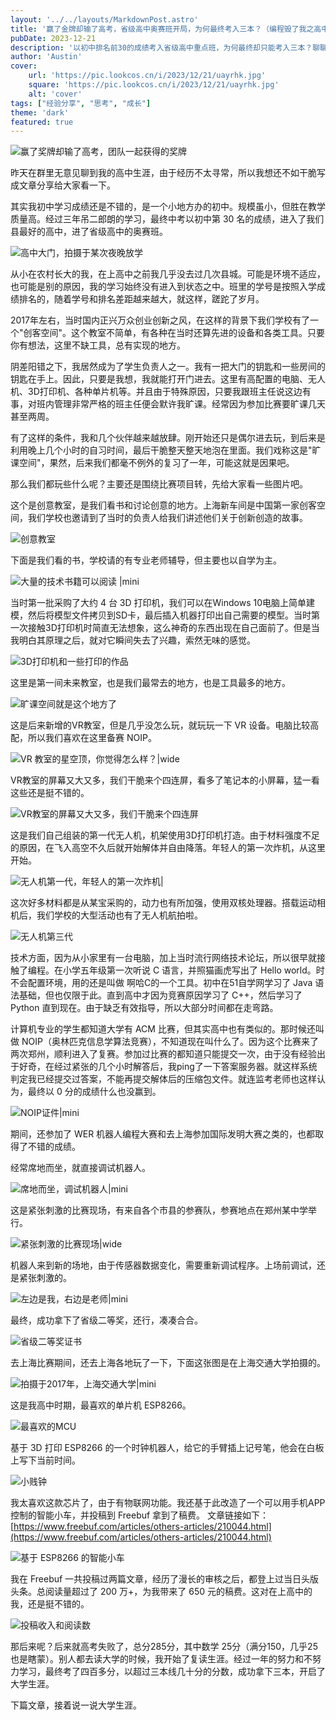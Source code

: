 ```yaml
---
layout: '../../layouts/MarkdownPost.astro'
title: '赢了金牌却输了高考，省级高中奥赛班开局，为何最终考入三本？（编程毁了我之高中生涯篇）'
pubDate: 2023-12-21
description: '以初中排名前30的成绩考入省级高中重点班，为何最终却只能考入三本？聊聊我玩废的高中生涯篇。'
author: 'Austin'
cover:
    url: 'https://pic.lookcos.cn/i/2023/12/21/uayrhk.jpg'
    square: 'https://pic.lookcos.cn/i/2023/12/21/uayrhk.jpg'
    alt: 'cover'
tags: ["经验分享", "思考", "成长"]
theme: 'dark'
featured: true
---
```


![赢了奖牌却输了高考，团队一起获得的奖牌](https://pic.lookcos.cn/i/2023/12/21/io9k96.jpg)

昨天在群里无意见聊到我的高中生涯，由于经历不太寻常，所以我想还不如干脆写成文章分享给大家看一下。

其实我初中学习成绩还是不错的，是一个小地方办的初中。规模虽小，但胜在教学质量高。经过三年吊二郎朗的学习，最终中考以初中第 30 名的成绩，进入了我们县最好的高中，进了省级高中的奥赛班。

![高中大门，拍摄于某次夜晚放学](https://pic.lookcos.cn/i/2023/12/21/j528ni.jpg)

从小在农村长大的我，在上高中之前我几乎没去过几次县城。可能是环境不适应，也可能是别的原因，我的学习始终没有进入到状态之中。班里的学号是按照入学成绩排名的，随着学号和排名差距越来越大，就这样，蹉跎了岁月。

2017年左右，当时国内正兴万众创业创新之风，在这样的背景下我们学校有了一个"创客空间"。这个教室不简单，有各种在当时还算先进的设备和各类工具。只要你有想法，这里不缺工具，总有实现的地方。

阴差阳错之下，我居然成为了学生负责人之一。我有一把大门的钥匙和一些房间的钥匙在手上。因此，只要是我想，我就能打开门进去。这里有高配置的电脑、无人机、3D打印机、各种单片机等。并且由于特殊原因，只要我跟班主任说这边有事，对班内管理非常严格的班主任便会默许我旷课。经常因为参加比赛要旷课几天甚至两周。

有了这样的条件，我和几个伙伴越来越放肆。刚开始还只是偶尔进去玩，到后来是利用晚上几个小时的自习时间，最后干脆整天整天地泡在里面。我们戏称这是"旷课空间"，果然，后来我们都毫不例外的复习了一年，可能这就是因果吧。

那么我们都玩些什么呢？主要还是围绕比赛项目转，先给大家看一些图片吧。

这个是创意教室，是我们看书和讨论创意的地方。上海新车间是中国第一家创客空间，我们学校也邀请到了当时的负责人给我们讲述他们关于创新创造的故事。

![创意教室](https://pic.lookcos.cn/i/2023/12/21/k28np8.jpg)

下面是我们看的书，学校请的有专业老师辅导，但主要也以自学为主。

![大量的技术书籍可以阅读 |mini](https://pic.lookcos.cn/i/2023/12/21/k2etbg.jpg)

当时第一批采购了大约 4 台 3D 打印机，我们可以在Windows 10电脑上简单建模，然后将模型文件拷贝到SD卡，最后插入机器打印出自己需要的模型。当时第一次接触3D打印机时简直无法想象，这么神奇的东西出现在自己面前了。但是当我明白其原理之后，就对它瞬间失去了兴趣，索然无味的感觉。

![3D打印机和一些打印的作品](https://pic.lookcos.cn/i/2023/12/21/ka4z2k.jpg)

这里是第一间未来教室，也是我们最常去的地方，也是工具最多的地方。

![旷课空间就是这个地方了](https://pic.lookcos.cn/i/2023/12/21/k2enx8.jpg)

这是后来新增的VR教室，但是几乎没怎么玩，就玩玩一下 VR 设备。电脑比较高配，所以我们喜欢在这里备赛 NOIP。

![VR 教室的星空顶，你觉得怎么样？|wide](https://pic.lookcos.cn/i/2023/12/21/ke6fef.jpg)

VR教室的屏幕又大又多，我们干脆来个四连屏，看多了笔记本的小屏幕，猛一看这些还是挺不错的。

![VR教室的屏幕又大又多，我们干脆来个四连屏](https://pic.lookcos.cn/i/2023/12/21/k2eruh.jpg)

这是我们自己组装的第一代无人机，机架使用3D打印机打造。由于材料强度不足的原因，在飞入高空不久后就开始解体并自由降落。年轻人的第一次炸机，从这里开始。

![无人机第一代，年轻人的第一次炸机|](https://pic.lookcos.cn/i/2023/12/21/kg3qds.jpg)

这次好多材料都是从某宝采购的，动力也有所加强，使用双核处理器。搭载运动相机后，我们学校的大型活动也有了无人机航拍啦。

![无人机第三代](https://pic.lookcos.cn/i/2023/12/21/kg3vfr.jpg)

技术方面，因为从小家里有一台电脑，加上当时流行网络技术论坛，所以很早就接触了编程。在小学五年级第一次听说 C 语言，并照猫画虎写出了 Hello world。时不会配置环境，用的还是叫做 啊哈C的一个工具。初中在51自学网学习了 Java 语法基础，但也仅限于此。直到高中才因为竞赛原因学习了 C++，然后学习了 Python 直到现在。由于缺乏有效指导，所以大部分时间都在走弯路。

计算机专业的学生都知道大学有 ACM 比赛，但其实高中也有类似的。那时候还叫做 NOIP（奥林匹克信息学算法竞赛），不知道现在叫什么了。因为这个比赛来了两次郑州，顺利进入了复赛。参加过比赛的都知道只能提交一次，由于没有经验出于好奇，在经过紧张的几个小时解答后，我ping了一下答案服务器。就这样系统判定我已经提交过答案，不能再提交解体后的压缩包文件。就连监考老师也这样认为，最终以 0 分的成绩什么也没赢到。

![NOIP证件|mini](https://pic.lookcos.cn/i/2023/12/21/kkbrqx.jpg)

期间，还参加了 WER 机器人编程大赛和去上海参加国际发明大赛之类的，也都取得了不错的成绩。

经常席地而坐，就直接调试机器人。

![席地而坐，调试机器人|mini](https://pic.lookcos.cn/i/2023/12/21/kouxxp.jpg)

这是紧张刺激的比赛现场，有来自各个市县的参赛队，参赛地点在郑州某中学举行。

![紧张刺激的比赛现场|wide](https://pic.lookcos.cn/i/2023/12/21/kper9y.jpg)

机器人来到新的场地，由于传感器数据变化，需要重新调试程序。上场前调试，还是紧张刺激的。

![左边是我，右边是老师|mini](https://pic.lookcos.cn/i/2023/12/21/kq85es.jpg)

最终，成功拿下了省级二等奖，还行，凑凑合合。

![省级二等奖证书](https://pic.lookcos.cn/i/2023/12/21/kt5f1d.png)

去上海比赛期间，还去上海各地玩了一下，下面这张图是在上海交通大学拍摄的。

![拍摄于2017年，上海交通大学|mini](https://pic.lookcos.cn/i/2023/12/21/kts2k6.jpg)

这是我高中时期，最喜欢的单片机 ESP8266。

![最喜欢的MCU](https://pic.lookcos.cn/i/2023/12/21/litfle.jpg)

基于 3D 打印 ESP8266 的一个时钟机器人，给它的手臂插上记号笔，他会在白板上写下当前时间。

![小贱钟](https://pic.lookcos.cn/i/2023/12/21/litg2b.jpg)

我太喜欢这款芯片了，由于有物联网功能。我还基于此改造了一个可以用手机APP控制的智能小车，并投稿到 Freebuf 拿到了稿费。
文章链接如下：
[https://www.freebuf.com/articles/others-articles/210044.html](https://www.freebuf.com/articles/others-articles/210044.html)

![基于 ESP8266 的智能小车](https://pic.lookcos.cn/i/2023/12/21/llveho.png)

我在 Freebuf 一共投稿过两篇文章，经历了漫长的审核之后，都登上过当日头版头条。总阅读量超过了 200 万+，为我带来了 650 元的稿费。这对在上高中的我，还是挺不错的。

![投稿收入和阅读数](https://pic.lookcos.cn/i/2023/12/21/llv8dj.png)

那后来呢？后来就高考失败了，总分285分，其中数学 25分（满分150，几乎25也是瞎蒙）。别人都去读大学的时候，我开始了复读生涯。经过一年的努力和不努力学习，最终考了四百多分，以超过三本线几十分的分数，成功拿下三本，开启了大学生涯。

下篇文章，接着说一说大学生涯。




